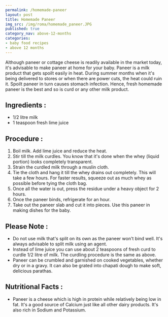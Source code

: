 ```yaml
---
permalink: /homemade-paneer
layout: post
title: Homemade Paneer
img_src: /img/roma/homemade_paneer.JPG
published: true
category_nav: above-12-months
categories:
- baby food recipes
- above 12 months
---
```

<div class="recipe-content">
Although paneer or cottage cheese is readily available in the market today, it's advisable to make paneer at home for your baby. 
Paneer is a milk product that gets spoilt easily in heat. During summer months when it's being delivered to stores or when there 
are power cuts, the heat could ruin it. Spoilt paneer in turn causes stomach infection. Hence, fresh homemade paneer is the best 
and so is curd or any other milk product. 

<!--more-->

<h2>Ingredients :</h2>
<ul>
<li>1/2 litre milk </li>
<li>1 teaspoon fresh lime juice</li>
</ul>

<h2>Procedure :</h2>

<ol>

<li>Boil milk. Add lime juice and reduce the heat. </li>

<li>Stir till the milk curdles. You know that it's done when the whey (liquid portion) looks completely transparent. </li>

<li>Strain the curdled milk through a muslin cloth. </li>
<li>Tie the cloth and hang it till the whey drains out completely. This will take a few hours. 
For faster results, squeeze out as much whey as possible before tying the cloth bag.</li>
<li>Once all the water is out, press the residue under a heavy object for 2 hours. </li>
<li>Once the paneer binds, refrigerate for an hour. </li>
<li>Take out the paneer slab and cut it into pieces. Use this paneer in making dishes for the baby.</li>

</ol>

<h2>Please Note :</h2>
<div>
<ul>
<li>Do not use milk that's split on its own as the paneer won't bind well. It's always advisable to split milk using an agent.</li>
<li>Instead of lime juice you can use about 2 teaspoons of fresh curd to curdle 1/2 litre of milk. The curdling procedure is the same as above.</li>
<li>Paneer can be crumbled and garnished on cooked vegetables, whether dry or in a gravy.  It can also be grated into chapati dough to make soft, delicious parathas.</li>
</ul>
</div>

<h2>Nutritional Facts :</h2>

<div class="nutrition">
<ul>
<li>Paneer is a cheese which is high in protein while relatively being low in fat. It's a good source of Calcium just like all other dairy products. It's also rich in Sodium and Potassium. </li>
</ul>
</div>

</div>
